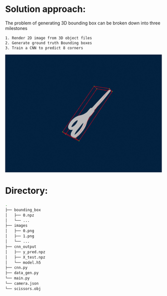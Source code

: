 # Solution approach:
The problem of generating 3D bounding box can be broken down into three milestones
```
1. Render 2D image from 3D object files
2. Generate ground truth Bounding boxes
3. Train a CNN to predict 8 corners  
```
![](https://github.com/TejoramV/3D_Object_Detection/blob/main/ezgif-5-5e81d69082.gif)

# Directory:
```bash
.
├── bounding_box
│   ├── 0.npz
│   └── ...
├── images
│   ├── 0.png
│   ├── 1.png
│   └── ...
├── cnn_output
│   ├── y_pred.npz
│   ├── X_test.npz
│   └── model.h5
├── cnn.py
├── data_gen.py
└── main.py
└── camera.json
└── scissors.obj
```
